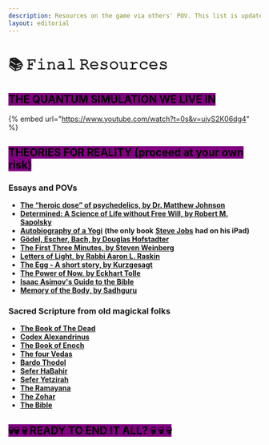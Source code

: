 ```yaml
---
description: Resources on the game via others' POV. This list is updated periodically.
layout: editorial
---
```


# 📚 𝙵𝚒𝚗𝚊𝚕 𝚁𝚎𝚜𝚘𝚞𝚛𝚌𝚎𝚜

## <mark style="background-color:purple;">THE QUANTUM SIMULATION WE LIVE IN</mark>

{% embed url="https://www.youtube.com/watch?t=0s&v=ujvS2K06dg4" %}



## <mark style="background-color:purple;">THEORIES FOR REALITY (proceed at your own risk)</mark>



### **Essays and POVs**&#x20;

* [**The “heroic dose” of psychedelics, by Dr. Matthew Johnson**](https://www.youtube.com/watch?v=HGqFxjQI3is)
* [**Determined: A Science of Life without Free Will, by Robert M. Sapolsky**](https://mitpressbookstore.mit.edu/book/9780525560975)
* [**Autobiography of a Yogi**](https://www.amazon.com/Autobiography-Self-Realization-Fellowship-Paramahansa-Yogananda/dp/0876120796) **(the only book** [**Steve Jobs**](https://www.youtube.com/watch?v=UF8uR6Z6KLc) **had on his iPad)**
* [**Gödel, Escher, Bach, by Douglas Hofstadter**](https://en.wikipedia.org/wiki/G%C3%B6del,\_Escher,\_Bach)
* [**The First Three Minutes, by Steven Weinberg**](https://www.hachettebookgroup.com/titles/steven-weinberg/the-first-three-minutes/9780465024377/)
* [**Letters of Light, by Rabbi Aaron L. Raskin**](https://www.chabad.org/library/article\_cdo/aid/137068/jewish/Letters-of-Light.htm)
* [**The Egg - A short story, by Kurzgesagt**](https://www.youtube.com/watch?v=h6fcK\_fRYaI)
* [**The Power of Now, by Eckhart Tolle**](https://en.wikipedia.org/wiki/The\_Power\_of\_Now)
* [**Isaac Asimov's Guide to the Bible**](https://www.holybooks.com/wp-content/uploads/Asimovs-Guide-to-the-Bible-The-Old-and-New-Testaments.pdf)
* [**Memory of the Body, by Sadhguru**](https://www.youtube.com/watch?v=XQIcoQnmpko)



### **Sacred Scripture from old magickal folks**

* [**The Book of The Dead**](https://en.wikipedia.org/wiki/Book\_of\_the\_Dead)
* [**Codex Alexandrinus**](https://en.wikipedia.org/wiki/Codex\_Alexandrinus)
* [**The Book of Enoch**](https://en.wikipedia.org/wiki/Book\_of\_Enoch)
* [**The four Vedas**](https://en.wikipedia.org/wiki/Vedas)
* [**Bardo Thodol**](https://en.wikipedia.org/wiki/Bardo\_Thodol)
* [**Sefer HaBahir**](https://en.wikipedia.org/wiki/Bahir)
* [**Sefer Yetzirah**](https://en.wikipedia.org/wiki/Sefer\_Yetzirah)
* [**The Ramayana**](https://en.wikipedia.org/wiki/Ramayana)
* [**The Zohar**](https://en.wikipedia.org/wiki/Zohar)
* [**The Bible**](https://en.wikipedia.org/wiki/Bible)



## &#x20;                                 <mark style="background-color:purple;">💀💀 💀 READY TO END IT ALL? 💀 💀 💀</mark>                               &#x20;
